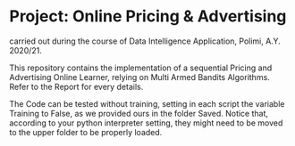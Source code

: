 # Project: Online Pricing & Advertising

carried out during the course of Data Intelligence Application, Polimi, A.Y. 2020/21.

This repository contains the implementation of a sequential Pricing and Advertising Online Learner, relying on Multi Armed Bandits Algorithms. Refer to the Report for every details.

The Code can be tested without training, setting in each script the variable Training to False, as we provided ours in the folder Saved. Notice that, according to your python interpreter setting, 
they might need to be moved to the upper folder to be properly loaded.
